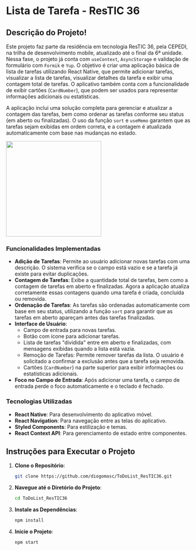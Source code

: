 # Lista de Tarefa - ResTIC 36

## Descrição do Projeto!

Este projeto faz parte da residência em tecnologia ResTIC 36, pela CEPEDI, na trilha de desenvolvimento mobile, atualizado até o final da 6ª unidade. Nessa fase, o projeto já conta com `useContext`, `AsyncStorage` e validação de formulário com `Formik` e `Yup`. O objetivo é criar uma aplicação básica de lista de tarefas utilizando React Native, que permite adicionar tarefas, visualizar a lista de tarefas, visualizar detalhes da tarefa e exibir uma contagem total de tarefas. O aplicativo também conta com a funcionalidade de exibir cartões (`CardNumber`), que podem ser usados para representar informações adicionais ou estatísticas.

A aplicação inclui uma solução completa para gerenciar e atualizar a contagem das tarefas, bem como ordenar as tarefas conforme seu status (em aberto ou finalizadas). O uso da função `sort` e `useMemo` garantem que as tarefas sejam exibidas em ordem correta, e a contagem é atualizada automaticamente com base nas mudanças no estado.

<p aling="center">
   <img width="260" heitgh="100" src="https://github.com/user-attachments/assets/698b3a0b-3e53-496b-a02b-4fcbfe0da81f">
</p>

### Funcionalidades Implementadas

- **Adição de Tarefas**: Permite ao usuário adicionar novas tarefas com uma descrição. O sistema verifica se o campo está vazio e se a tarefa já existe para evitar duplicações.
- **Contagem de Tarefas**: Exibe a quantidade total de tarefas, bem como a contagem de tarefas em aberto e finalizadas. Agora a aplicação atualiza corretamente essas contagens quando uma tarefa é criada, concluída ou removida.
- **Ordenação de Tarefas**: As tarefas são ordenadas automaticamente com base em seu status, utilizando a função `sort` para garantir que as tarefas em aberto apareçam antes das tarefas finalizadas.
- **Interface de Usuário**:
  - Campo de entrada para novas tarefas.
  - Botão com ícone para adicionar tarefas.
  - Lista de tarefas "dividida" entre em aberto e finalizadas, com mensagens exibidas quando a lista está vazia.
  - Remoção de Tarefas: Permite remover tarefas da lista. O usuário é solicitado a confirmar a exclusão antes que a tarefa seja removida.
  - Cartões (`CardNumber`) na parte superior para exibir informações ou estatísticas adicionais.
- **Foco no Campo de Entrada**: Após adicionar uma tarefa, o campo de entrada perde o foco automaticamente e o teclado é fechado.

### Tecnologias Utilizadas

- **React Native**: Para desenvolvimento do aplicativo móvel.
- **React Navigation**: Para navegação entre as telas do aplicativo.
- **Styled Components**: Para estilização e temas.
- **React Context API**: Para gerenciamento de estado entre componentes.

## Instruções para Executar o Projeto

1. **Clone o Repositório**:

   ```bash
   git clone https://github.com/diogomasc/ToDoList_ResTIC36.git
   ```

2. **Navegue até o Diretório do Projeto**:

   ```bash
   cd ToDoList_ResTIC36
   ```

3. **Instale as Dependências**:

   ```bash
   npm install
   ```

4. **Inicie o Projeto**:
   ```bash
   npm start
   ```

